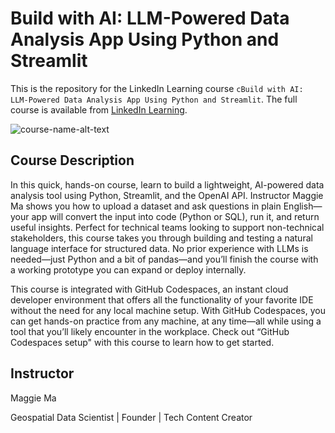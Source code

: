 # Build with AI: LLM-Powered Data Analysis App Using Python and Streamlit
This is the repository for the LinkedIn Learning course `cBuild with AI: LLM-Powered Data Analysis App Using Python and Streamlit`. The full course is available from [LinkedIn Learning][lil-course-url].

![course-name-alt-text][lil-thumbnail-url] 

## Course Description

<p>In this quick, hands-on course, learn to build a lightweight, AI-powered data analysis tool using Python, Streamlit, and the OpenAI API. Instructor Maggie Ma shows you how to upload a dataset and ask questions in plain English—your app will convert the input into code (Python or SQL), run it, and return useful insights. Perfect for technical teams looking to support non-technical stakeholders, this course takes you through building and testing a natural language interface for structured data. No prior experience with LLMs is needed—just Python and a bit of pandas—and you’ll finish the course with a working prototype you can expand or deploy internally.</p>
<p>This course is integrated with GitHub Codespaces, an instant cloud developer environment that offers all the functionality of your favorite IDE without the need for any local machine setup. With GitHub Codespaces, you can get hands-on practice from any machine, at any time—all while using a tool that you’ll likely encounter in the workplace. Check out “GitHub Codespaces setup" with this course to learn how to get started.</p>

## Instructor

Maggie Ma


Geospatial Data Scientist | Founder | Tech Content Creator


[0]: # (Replace these placeholder URLs with actual course URLs)

[lil-course-url]: https://www.linkedin.com/learning/build-with-ai-llm-powered-data-analysis-app-with-python-and-streamlit
[lil-thumbnail-url]: https://media.licdn.com/dms/image/v2/D4E0DAQHwJoNyLlzdmA/learning-public-crop_675_1200/B4EZk1wd5hHgAY-/0/1757543522591?e=2147483647&v=beta&t=shxtUvktyNL4jb868n9ML8mYwg9g6kOvc4Zm0RctZJI

